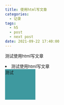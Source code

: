 ```yaml
---
title: 使用html写文章
categories:
  - 记录
tags:
  - h5
  - post
  - next post
date: 2021-09-22 17:40:00
---
```

<script src="/js/vue@2.js"></script>
测试使用html写文章
<!--more-->
<li>测试使用html写文章</li>
<span id="more"></span>
<style>
    #app{
        background-color: #3e999f;
        width: 100px;
        height: 100px;
    }
</style>

<div id="app">
    测试
</div>

